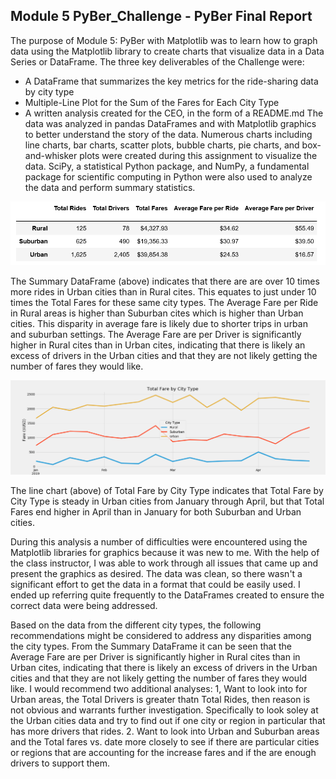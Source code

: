 ## Module 5 PyBer_Challenge - PyBer Final Report

The purpose of Module 5: PyBer with Matplotlib was to learn how to graph data using the Matplotlib library to create charts that visualize data in a Data Series or DataFrame. The three key deliverables of the Challenge were:
   - A DataFrame that summarizes the key metrics for the ride-sharing data by city type
   - Multiple-Line Plot for the Sum of the Fares for Each City Type
   - A written analysis created for the CEO, in the form of a README.md 
The data was analyzed in pandas DataFrames and with Matplotlib graphics to better understand the story of the data. Numerous charts including line charts, bar charts, scatter plots, bubble charts, pie charts, and box-and-whisker plots were created during this assignment to visualize the data. SciPy, a statistical Python package, and NumPy, a fundamental package for scientific computing in Python were also used to analyze the data and perform summary statistics.

![Key Metrics Summary Data Frame by City Type](Summary_DataFrame.png)

The Summary DataFrame (above) indicates that there are are over 10 times more rides in Urban cities than in Rural cites. This equates to just under 10 times the Total Fares for these same city types. The Average Fare per Ride in Rural areas is higher than Suburban cites which is higher than Urban cities. This disparity in average fare is likely due to shorter trips in urban and suburban settings. The Average Fare are per Driver is significantly higher in Rural cites than in Urban cites, indicating that there is likely an excess of drivers in the Urban cities and that they are not likely getting the number of fares they would like.

![Sum of Fares for Each City Type](Challenge_fare_summary.png)

The line chart (above) of Total Fare by City Type indicates that Total Fare by City Type is steady in Urban cities from January through April, but that Total Fares end higher in April than in January for both Suburban and Urban cities.

During this analysis a number of difficulties were encountered using the Matplotlib libraries for graphics because it was new to me. With the help of the class instructor, I was able to work through all issues that came up and present the graphics as desired. The data was clean, so there wasn't a significant effort to get the data in a format that could be easily used. I ended up referring quite frequently to the DataFrames created to ensure the correct data were being addressed.







Based on the data from the different city types, the following recommendations might be considered to address any disparities among the city types. From the Summary DataFrame it can be seen that the Average Fare are per Driver is significantly higher in Rural cites than in Urban cites, indicating that there is likely an excess of drivers in the Urban cities and that they are not likely getting the number of fares they would like. I would recommend two additional analyses:
	1, Want to look into for Urban areas, the Total Drivers is greater thatn Total Rides, then reason is not obvious and warrants further investigation. Specifically to look soley at the Urban cities data and try to find out if one city or region in particular that has more drivers that rides.
	2.  Want to look into Urban and Suburban areas and the Total fares vs. date more closely to see if there are particular cities or regions that are accounting for the increase fares and if the are enough drivers to support them.


